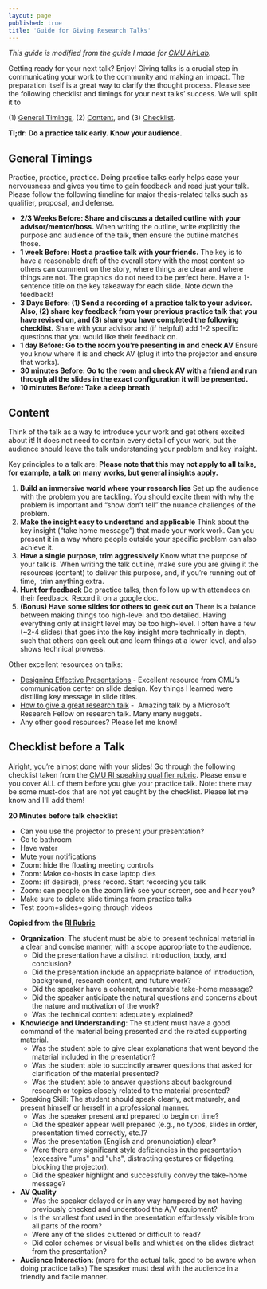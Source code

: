 ```yaml
---
layout: page
published: true
title: 'Guide for Giving Research Talks'
---
```

*This guide is modified from the guide I made for [CMU AirLab](https://theairlab.org/).*

Getting ready for your next talk? Enjoy! Giving talks is a crucial step in communicating your work to the community and making an impact. The preparation itself is a great way to clarify the thought process.
Please see the following checklist and timings for your next talks’ success. We will split it to

(1) [General Timings](#general-timings), (2) [Content](#content), and (3) [Checklist](#checklist-before-a-talk).

**Tl;dr: Do a practice talk early. Know your audience.**

## General Timings
Practice, practice, practice. Doing practice talks early helps ease your nervousness and gives you time to gain feedback and read just your talk. Please follow the following timeline for major thesis-related talks such as qualifier, proposal, and defense.
* **2/3 Weeks Before: Share and discuss a detailed outline with your advisor/mentor/boss.**
When writing the outline, write explicitly the purpose and audience of the talk, then ensure the outline matches those.
* **1 week Before: Host a practice talk with your friends.**
The key is to have a reasonable draft of the overall story with the most content so others can comment on the story, where things are clear and where things are not. The graphics do not need to be perfect here. Have a 1-sentence title on the key takeaway for each slide. Note down the feedback!
* **3 Days Before: (1) Send a recording of a practice talk to your advisor. Also, (2) share key feedback from your previous practice talk that you have revised on, and (3) share you have completed the following checklist.**
Share with your advisor and (if helpful) add 1-2 specific questions that you would like their feedback on.
* **1 day Before: Go to the room you’re presenting in and check AV** 
Ensure you know where it is and check AV (plug it into the projector and ensure that works).
* **30 minutes Before: Go to the room and check AV with a friend and run through all the slides in the exact configuration it will be presented.**
* **10 minutes Before: Take a deep breath**

## Content
Think of the talk as a way to introduce your work and get others excited about it! It does not need to contain every detail of your work, but the audience should leave the talk understanding your problem and key insight.
<!-- Lab slides on Crafting Engaging Talk  give general tips on how to craft an engaging storyline.
image.png -->
Key principles to a talk are: 
**Please note that this may not apply to all talks, for example, a talk on many works, but general insights apply.**
1. **Build an immersive world where your research lies**
Set up the audience with the problem you are tackling. You should excite them with why the problem is important and “show don’t tell” the nuance challenges of the problem.
2. **Make the insight easy to understand and applicable**
Think about the key insight (“take home message”) that made your work work. Can you present it in a way where people outside your specific problem can also achieve it.
3. **Have a single purpose, trim aggressively**
Know what the purpose of your talk is. When writing the talk outline, make sure you are giving it the resources (content) to deliver this purpose, and, if you’re running out of time,  trim anything extra.
4. **Hunt for feedback**
Do practice talks, then follow up with attendees on their feedback. Record it on a google doc.
5. **(Bonus) Have some slides for others to geek out on**
There is a balance between making things too high-level and too detailed. Having everything only at insight level may be too high-level. I often have a few (~2-4 slides) that goes into the key insight more technically in depth, such that others can geek out and learn things at a lower level, and also shows technical prowess.

Other excellent resources on talks:
* [Designing Effective Presentations](https://www.cmu.edu/student-success/other-resources/handouts/comm-supp-pdfs/designing-powerpoint-slides.pdf) - Excellent resource from CMU’s communication center on slide design. Key things I learned were distilling key message in slide titles.
* [How to give a great research talk](https://simon.peytonjones.org/great-research-talk/) -  Amazing talk by a Microsoft Research Fellow on research talk. Many many nuggets.
* Any other good resources? Please let me know!

## Checklist before a Talk
Alright, you’re almost done with your slides! Go through the following checklist taken from the [CMU RI speaking qualifier rubric](https://www.ri.cmu.edu/app/uploads/2017/05/RI-MS-Speaking-Qualifier.pdf). Please ensure you cover ALL of them before you give your practice talk. Note: there may be some must-dos that are not yet caught by the checklist. Please let me know and I'll add them!

**20 Minutes before talk checklist**
* Can you use the projector to present your presentation?
* Go to bathroom
* Have water
* Mute your notifications
* Zoom: hide the floating meeting controls
* Zoom: Make co-hosts in case laptop dies
* Zoom: (if desired), press record. Start recording you talk
* Zoom: can people on the zoom link see your screen, see and hear you?
* Make sure to delete slide timings from practice talks
* Test zoom+slides+going through videos

**Copied from the [RI Rubric](https://www.ri.cmu.edu/app/uploads/2017/05/RI-MS-Speaking-Qualifier.pdf)**
* **Organization**: The student must be able to present technical material in a clear and concise manner, with a scope appropriate to the audience.
    * Did the presentation have a distinct introduction, body, and conclusion?
    * Did the presentation include an appropriate balance of introduction, background, research content, and future work?
    * Did the speaker have a coherent, memorable take-home message?
    * Did the speaker anticipate the natural questions and concerns about the nature and motivation of the work?
    * Was the technical content adequately explained?
* **Knowledge and Understanding**: The student must have a good command of the material being presented and the related supporting material.
    * Was the student able to give clear explanations that went beyond the material included in the presentation?
    * Was the student able to succinctly answer questions that asked for clarification of the material presented?
    * Was the student able to answer questions about background research or topics closely related to the material presented?
* Speaking Skill: The student should speak clearly, act maturely, and present himself or herself in a professional manner.
    * Was the speaker present and prepared to begin on time?
    * Did the speaker appear well prepared (e.g., no typos, slides in order, presentation timed correctly, etc.)?
    * Was the presentation (English and pronunciation) clear?
    * Were there any significant style deficiencies in the presentation (excessive "ums" and "uhs", distracting gestures or fidgeting, blocking the projector).
    * Did the speaker highlight and successfully convey the take-home message?
* **AV Quality**
    * Was the speaker delayed or in any way hampered by not having previously checked and understood the A/V equipment?
    * Is the smallest font used in the presentation effortlessly visible from all parts of the room?
    * Were any of the slides cluttered or difficult to read?
    * Did color schemes or visual bells and whistles on the slides distract from the presentation?
* **Audience Interaction:** (more for the actual talk, good to be aware when doing practice talks) The speaker must deal with the audience in a friendly and facile manner.